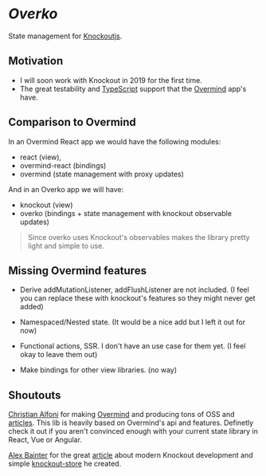 # **_Overko_**

State management for [Knockoutjs](https://knockoutjs.com/).

## Motivation

- I will soon work with Knockout in 2019 for the first time.
- The great testability and [TypeScript](https://www.typescriptlang.org/) support that the [Overmind](https://overmindjs.org) app's have.

## Comparison to Overmind

In an Overmind React app we would have the following modules:

- react (view),
- overmind-react (bindings)
- overmind (state management with proxy updates)

And in an Overko app we will have:

- knockout (view)
- overko (bindings + state management with knockout observable updates)

> Since overko uses Knockout's observables makes the library pretty light and simple to use.

## Missing Overmind features

- Derive addMutationListener, addFlushListener are not included. (I feel you can replace these with knockout's features so they might never get added)

- Namespaced/Nested state. (It would be a nice add but I left it out for now)

- Functional actions, SSR. I don't have an use case for them yet. (I feel okay to leave them out)

- Make bindings for other view libraries. (no way)

## Shoutouts

[Christian Alfoni](https://github.com/christianalfoni/) for making [Overmind](https://overmindjs.org) and producing tons of OSS and [articles](https://medium.com/@christianalfoni). This lib is heavily based on Overmind's api and features. Definetly check it out if you aren't convinced enough with your current state library in React, Vue or Angular.

[Alex Bainter](https://alexbainter.com) for the great [article](https://journal.artfuldev.com/write-tests-for-typescript-projects-with-mocha-and-chai-in-typescript-86e053bdb2b6) about modern Knockout development and simple [knockout-store](https://github.com/Spreetail/knockout-store) he created.

